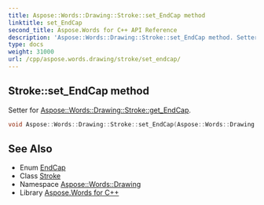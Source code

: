 ```yaml
---
title: Aspose::Words::Drawing::Stroke::set_EndCap method
linktitle: set_EndCap
second_title: Aspose.Words for C++ API Reference
description: 'Aspose::Words::Drawing::Stroke::set_EndCap method. Setter for Aspose::Words::Drawing::Stroke::get_EndCap in C++.'
type: docs
weight: 31000
url: /cpp/aspose.words.drawing/stroke/set_endcap/
---
```

## Stroke::set_EndCap method


Setter for [Aspose::Words::Drawing::Stroke::get_EndCap](../get_endcap/).

```cpp
void Aspose::Words::Drawing::Stroke::set_EndCap(Aspose::Words::Drawing::EndCap value)
```

## See Also

* Enum [EndCap](../../endcap/)
* Class [Stroke](../)
* Namespace [Aspose::Words::Drawing](../../)
* Library [Aspose.Words for C++](../../../)
